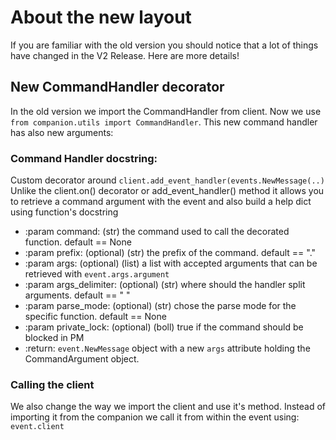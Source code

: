 # About the new layout

If you are familiar with the old version you should notice that a lot of things have changed in the V2 Release. Here are more details!

## New CommandHandler decorator

In the old version we import the CommandHandler from client. Now we use `from companion.utils import CommandHandler`. This new command handler has also new arguments:


### Command Handler docstring:

Custom decorator around `client.add_event_handler(events.NewMessage(..)`
        Unlike the client.on() decorator or add_event_handler() method it allows you to retrieve a command argument
        with the event and also build a help dict using function's docstring

- :param command: (str) the command used to call the decorated function. default == None
- :param prefix: (optional) (str) the prefix of the command. default == "."
- :param args: (optional) (list) a list with accepted arguments that can be retrieved with `event.args.argument`
- :param args_delimiter: (optional) (str) where should the handler split arguments. default == " "
- :param parse_mode: (optional) (str) chose the parse mode for the specific function. default == None
- :param private_lock: (optional) (boll) true if the command should be blocked in PM
- :return: `event.NewMessage` object with a new `args` attribute holding the CommandArgument object.

### Calling the client

We also change the way we import the client and use it's method. Instead of importing it from the companion we call it from within the event using: `event.client`

